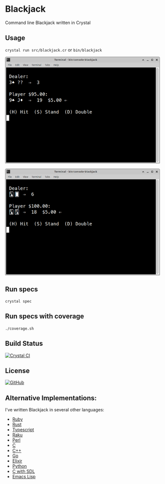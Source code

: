 # Blackjack

Command line Blackjack written in Crystal

## Usage

`crystal run src/blackjack.cr` or `bin/blackjack`

![Blackjack](https://raw.githubusercontent.com/gdonald/blackjack-cr/master/ss1.png)

![Blackjack](https://raw.githubusercontent.com/gdonald/blackjack-cr/master/ss2.png)

## Run specs

`crystal spec`

## Run specs with coverage

`./coverage.sh`

## Build Status

[![Crystal CI](https://github.com/gdonald/blackjack-cr/workflows/Crystal%20CI/badge.svg)](https://github.com/gdonald/blackjack-cr/actions)

## License

[![GitHub](https://img.shields.io/github/license/gdonald/blackjack-cr?color=aa0000)](https://github.com/gdonald/blackjack-cr/blob/master/LICENSE)

## Alternative Implementations:

I've written Blackjack in several other languages:

- [Ruby](https://github.com/gdonald/console-blackjack-ruby)
- [Rust](https://github.com/gdonald/console-blackjack-rust)
- [Typescript](https://github.com/gdonald/blackjack-js)
- [Raku](https://github.com/gdonald/Console-Blackjack)
- [Perl](https://github.com/gdonald/console-blackjack-perl)
- [C](https://github.com/gdonald/blackjack-c)
- [C++](https://github.com/gdonald/blackjack-cpp)
- [Go](https://github.com/gdonald/blackjack-go)
- [Elixir](https://github.com/gdonald/blackjack-ex)
- [Python](https://github.com/gdonald/blackjack-py)
- [C with SDL](https://github.com/gdonald/blackjack-c-sdl)
- [Emacs Lisp](https://github.com/gdonald/blackjack-el)

